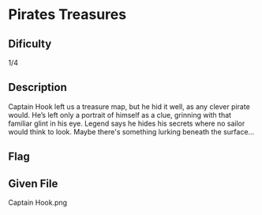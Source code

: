 # Pirates Treasures

## Dificulty
1/4

## Description
Captain Hook left us a treasure map, but he hid it well, as any clever pirate would.
He’s left only a portrait of himself as a clue, grinning with that familiar glint in his eye.
Legend says he hides his secrets where no sailor would think to look.
Maybe there's something lurking beneath the surface...

## Flag

## Given File
Captain Hook.png